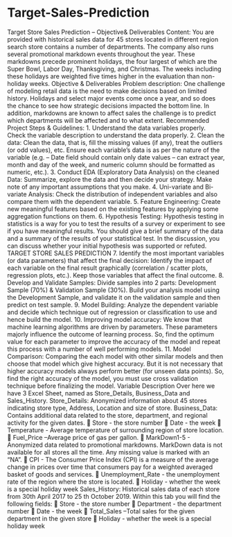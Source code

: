 # Target-Sales-Prediction
Target Store Sales Prediction – Objective&amp; Deliverables Content: You are provided with historical sales data for 45 stores located in different region search store contains a number of departments. The company also runs several promotional markdown events throughout the year. These markdowns precede prominent holidays, the four largest of which are the Super Bowl, Labor Day, Thanksgiving, and Christmas. The weeks including these holidays are weighted five times higher in the evaluation than non-holiday weeks.   Objective &amp; Deliverables Problem description: One challenge of modeling retail data is the need to make decisions based on limited history. Holidays and select major events come once a year, and so does the chance to see how strategic decisions impacted the bottom line. In addition, markdowns are known to affect sales the challenge is to predict which departments will be affected and to what extent. Recommended Project Steps &amp; Guidelines: 1. Understand the data variables properly. Check the variable description to understand the data properly. 2. Clean the data: Clean the data, that is, fill the missing values (if any), treat the outliers (or odd values), etc. Ensure each variable’s data is as per the nature of the variable (e.g. – Date field should contain only date values – can extract year, month and day of the week, and numeric column should be formatted as numeric, etc.). 3. Conduct EDA (Exploratory Data Analysis) on the cleaned Data: Summarize, explore the data and then decide your strategy. Make note of any important assumptions that you make. 4. Uni-variate and Bi-variate Analysis: Check the distribution of independent variables and also compare them with the dependent variable. 5. Feature Engineering: Create new meaningful features based on the existing features by applying some aggregation functions on them. 6. Hypothesis Testing: Hypothesis testing in statistics is a way for you to test the results of a survey or experiment to see if you have meaningful results. You should give a brief summary of the data and a summary of the results of your statistical test. In the discussion, you can discuss whether your initial hypothesis was supported or refuted.  TARGET STORE SALES PREDICTION   7. Identify the most important variables (or data parameters) that affect the final decision: Identify the impact of each variable on the final result graphically (correlation / scatter plots, regression plots, etc.). Keep those variables that affect the final outcome. 8. Develop and Validate Samples: Divide samples into 2 parts: Development Sample (70%) &amp; Validation Sample (30%). Build your analysis model using the Development Sample, and validate it on the validation sample and then predict on test sample. 9. Model Building: Analyze the dependent variable and decide which technique out of regression or classification to use and hence build the model. 10. Improving model accuracy: We know that machine learning algorithms are driven by parameters. These parameters majorly influence the outcome of learning process. So, find the optimum value for each parameter to improve the accuracy of the model and repeat this process with a number of well performing models. 11. Model Comparison: Comparing the each model with other similar models and then choose that model which give highest accuracy. But it is not necessary that higher accuracy models always perform better (for unseen data points). So, find the right accuracy of the model, you must use cross validation technique before finalizing the model.    Variable Description Over here we have 3 Excel Sheet, named as Store_Details, Business_Data and Sales_History. Store_Details: Anonymized information about 45 stores indicating store type, Address, Location and size of store. Business_Data: Contains additional data related to the store, department, and regional activity for the given dates.  Store - the store number  Date - the week  Temperature - Average temperature of surrounding region of store location.  Fuel_Price –Average price of gas per gallon.  MarkDown1-5 - Anonymized data related to promotional markdowns. MarkDown data is not available for all stores all the time. Any missing value is marked with an “NA”.  CPI - The Consumer Price Index (CPI) is a measure of the average change in prices over time that consumers pay for a weighted averaged basket of goods and services.  Unemployment_Rate - the unemployment rate of the region where the store is located.  Holiday - whether the week is a special holiday week Sales_History: Historical sales data of each store from 30th April 2017 to 25  th October 2019. Within this  tab you will find the following fields:  Store - the store number  Department - the department number  Date - the week  Total_Sales –Total sales for the given department in the given store  Holiday - whether the week is a special holiday week
